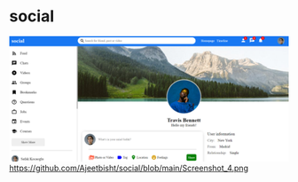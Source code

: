 # social
![Image](https://github.com/Ajeetbisht/social/blob/main/Screenshot_4.png)
https://github.com/Ajeetbisht/social/blob/main/Screenshot_4.png
